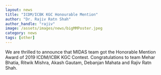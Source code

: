 ```yaml
---
layout: news
title: "ICDM/ICBK KGC Honourable Mention"
author: "Dr. Rajiv Ratn Shah"
author_handle: "rajiv"
image: /assets/images/news/bigMMPoster.jpeg
category: news
tags: [other]
---
```

We are thrilled to announce that MIDAS team got the Honorable Mention Award of 2019 ICDM/ICBK KGC Contest. Congratulations to team Mehar Bhatia, Ritwik Mishra, Akash Gautam, Debanjan Mahata and Rajiv Ratn Shah.
